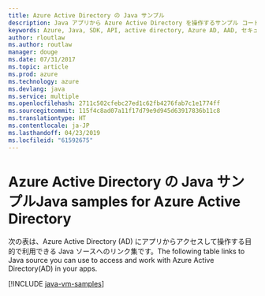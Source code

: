 ```yaml
---
title: Azure Active Directory の Java サンプル
description: Java アプリから Azure Active Directory を操作するサンプル コードを入手しましょう。
keywords: Azure, Java, SDK, API, active directory, Azure AD, AAD, セキュリティ, ログイン, 認証, SSO, SAML
author: rloutlaw
ms.author: routlaw
manager: douge
ms.date: 07/31/2017
ms.topic: article
ms.prod: azure
ms.technology: azure
ms.devlang: java
ms.service: multiple
ms.openlocfilehash: 2711c502cfebc27ed1c62fb4276fab7c1e1774ff
ms.sourcegitcommit: 115f4c8ad07a11f17d79e9d945d63917836b11c8
ms.translationtype: HT
ms.contentlocale: ja-JP
ms.lasthandoff: 04/23/2019
ms.locfileid: "61592675"
---
```

# <a name="java-samples-for-azure-active-directory"></a><span data-ttu-id="e6e1b-104">Azure Active Directory の Java サンプル</span><span class="sxs-lookup"><span data-stu-id="e6e1b-104">Java samples for Azure Active Directory</span></span>

<span data-ttu-id="e6e1b-105">次の表は、Azure Active Directory (AD) にアプリからアクセスして操作する目的で利用できる Java ソースへのリンク集です。</span><span class="sxs-lookup"><span data-stu-id="e6e1b-105">The following table links to Java source you can use to access and work with Azure Active Directory(AD) in your apps.</span></span>

[!INCLUDE [java-vm-samples](includes/java-aad-samples.md)]